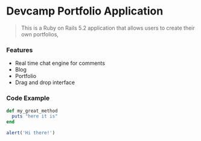 # Devcamp Portfolio  Application

> This is a Ruby on Rails 5.2 application that allows users to create their own portfolios,

### Features

- Real time chat engine for comments
- Blog
- Portfolio
- Drag and drop interface

### Code Example

```ruby
def my_great_method
  puts "here it is"
end
```

```javascript
alert('Hi there!')
```
